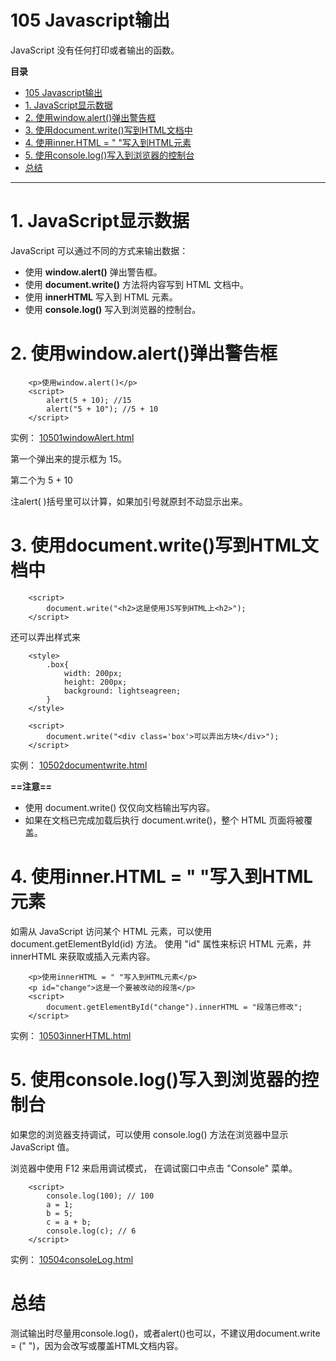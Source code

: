 # 105 Javascript输出

JavaScript 没有任何打印或者输出的函数。



**目录**
- [105 Javascript输出](#105-javascript输出)
- [1. JavaScript显示数据](#1-javascript显示数据)
- [2. 使用window.alert()弹出警告框](#2-使用windowalert弹出警告框)
- [3. 使用document.write()写到HTML文档中](#3-使用documentwrite写到html文档中)
- [4. 使用inner.HTML = " "写入到HTML元素](#4-使用innerhtml---写入到html元素)
- [5. 使用console.log()写入到浏览器的控制台](#5-使用consolelog写入到浏览器的控制台)
- [总结](#总结)


***

# 1. JavaScript显示数据

JavaScript 可以通过不同的方式来输出数据：

* 使用 **window.alert()** 弹出警告框。
* 使用 **document.write()** 方法将内容写到 HTML 文档中。
* 使用 **innerHTML** 写入到 HTML 元素。
* 使用 **console.log()** 写入到浏览器的控制台。



# 2. 使用window.alert()弹出警告框

```
    <p>使用window.alert()</p>
    <script>
        alert(5 + 10); //15
        alert("5 + 10"); //5 + 10
    </script>
```

实例： [10501windowAlert.html](10501windowAlert.html) 

第一个弹出来的提示框为 15。

第二个为 5 + 10

注alert( )括号里可以计算，如果加引号就原封不动显示出来。



# 3. 使用document.write()写到HTML文档中

```
    <script>
        document.write("<h2>这是使用JS写到HTML上<h2>");
    </script>
```

还可以弄出样式来

```
    <style>
        .box{
            width: 200px;
            height: 200px;
            background: lightseagreen;
        }
    </style>
    
    <script>
        document.write("<div class='box'>可以弄出方块</div>");
    </script>
```

实例： [10502documentwrite.html](10502documentwrite.html) 

**==注意==**

* 使用 document.write() 仅仅向文档输出写内容。
* 如果在文档已完成加载后执行 document.write()，整个 HTML 页面将被覆盖。



# 4. 使用inner.HTML = " "写入到HTML元素

如需从 JavaScript 访问某个 HTML 元素，可以使用 document.getElementById(id) 方法。
使用 "id" 属性来标识 HTML 元素，并 innerHTML 来获取或插入元素内容。

```
    <p>使用innerHTML = " "写入到HTML元素</p>
    <p id="change">这是一个要被改动的段落</p>
    <script>
        document.getElementById("change").innerHTML = "段落已修改";
    </script>
```

实例： [10503innerHTML.html](10503innerHTML.html) 



# 5. 使用console.log()写入到浏览器的控制台

如果您的浏览器支持调试，可以使用 console.log() 方法在浏览器中显示 JavaScript 值。

浏览器中使用 F12 来启用调试模式， 在调试窗口中点击 "Console" 菜单。

```
    <script>
        console.log(100); // 100
        a = 1;
        b = 5;
        c = a + b;
        console.log(c); // 6
    </script>
```

实例： [10504consoleLog.html](10504consoleLog.html) 



# 总结

测试输出时尽量用console.log()，或者alert()也可以，不建议用document.write = (" ")，因为会改写或覆盖HTML文档内容。